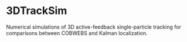 # 3DTrackSim
Numerical simulations of 3D active-feedback single-particle tracking for comparisons between COBWEBS and Kalman localization.
